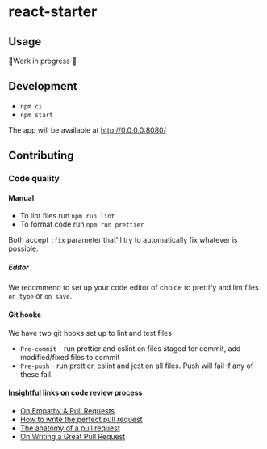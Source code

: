# react-starter

## Usage

🚧Work in progress 🚧

## Development

* `npm ci`
* `npm start`

The app will be available at http://0.0.0.0:8080/

## Contributing
### Code quality
#### Manual

* To lint files run `npm run lint`
* To format code run `npm run prettier`

Both accept `:fix` parameter that'll try to automatically fix whatever is possible.

##### Editor

We recommend to set up your code editor of choice to prettify and lint files `on type` or `on save`.

#### Git hooks
We have two git hooks set up to lint and test files

* `Pre-commit` - run prettier and eslint on files staged for commit, add modified/fixed files to commit
* `Pre-push` - run prettier, eslint and jest on all files. Push will fail if any of these fail.

#### Insightful links on code review process
 - [On Empathy & Pull Requests](https://slack.engineering/on-empathy-pull-requests-979e4257d158)
 - [How to write the perfect pull request](https://github.blog/2015-01-21-how-to-write-the-perfect-pull-request/)
 - [The anatomy of a pull request](https://medium.com/@hugooodias/the-anatomy-of-a-perfect-pull-request-567382bb6067)
 - [On Writing a Great Pull Request](https://blog.codeminer42.com/on-writing-a-great-pull-request-37c60ce6f31d)

